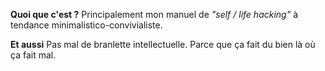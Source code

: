 **Quoi que c'est ?** 
Principalement mon manuel de _"self / life hacking"_ à tendance minimalistico-convivialiste.

**Et aussi**
Pas mal de branlette intellectuelle. Parce que ça fait du bien là où ça fait mal.
